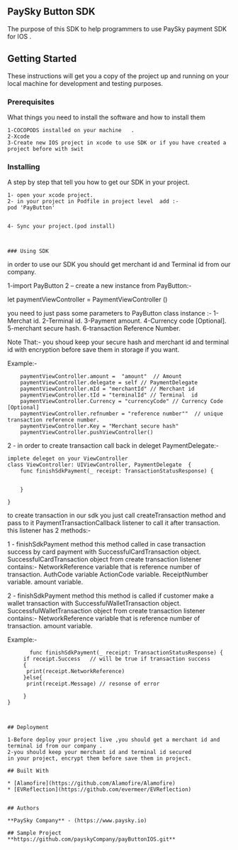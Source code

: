## PaySky Button SDK

The purpose of this SDK to help programmers to use PaySky payment SDK for IOS .

## Getting Started

These instructions will get you a copy of the project up and running on your local machine for development and testing purposes.

### Prerequisites

What things you need to install the software and how to install them

```
1-COCOPODS installed on your machine   .
2-Xcode
3-Create new IOS project in xcode to use SDK or if you have created a project before with swit
```

### Installing

A step by step that tell you how to get our SDK in your project.

```
1- open your xcode project.
2- in your project in Podfile in project level  add :-
pod 'PayButton'


4- Sync your project.(pod install)



### Using SDK

```
in order to use our SDK you should get merchant id and Terminal id from our company.

1-import PayButton
2 – create a new instance from PayButton:-  

 let paymentViewController = PaymentViewController ()

you need to just pass some parameters to PayButton class instance :-
  1-Merchat id.
  2-Terminal id.
  3-Payment amount.
  4-Currency code [Optional].
  5-merchant secure hash.
  6-transaction Reference Number.
  
Note That:-
you shoud keep your secure hash and merchant id and terminal id with encryption before save them in storage if you want.

Example:-


        paymentViewController.amount =  "amount"  // Amount
        paymentViewController.delegate = self // PaymentDelegate
        paymentViewController.mId = "merchantId" // Merchant id
        paymentViewController.tId = "terminalId" // Terminal  id
        paymentViewController.Currency = "currencyCode" // Currency Code [Optional]
        paymentViewController.refnumber = "reference number""  // unique transaction reference number.
        paymentViewController.Key = "Merchant secure hash"
        paymentViewController.pushViewController()

       
2 - in order to create transaction call back in deleget PaymentDelegate:-

    implete deleget on your ViewController
    class ViewController: UIViewController, PaymentDelegate  {
        func finishSdkPayment(_ receipt: TransactionStatusResponse) {
        
        
        }

    }


to create transaction in our sdk you just call createTransaction method and pass to it
PaymentTransactionCallback listener to call it after transaction.
this listener has 2 methods:-

  1 - finishSdkPayment method
      this method called in case transaction success by card payment with SuccessfulCardTransaction object.
      SuccessfulCardTransaction object from create transaction listener contains:-
      NetworkReference variable that is reference number of transaction.
      AuthCode variable
      ActionCode variable.
      ReceiptNumber variable.
      amount variable.
      
  2 - finishSdkPayment method 
      this method is called if customer make a wallet transaction with SuccessfulWalletTransaction object.
      SuccessfulWalletTransaction object from create transaction listener contains:-
      NetworkReference variable that is reference number of transaction.
      amount variable.
      


  
Example:- 

           func finishSdkPayment(_ receipt: TransactionStatusResponse) {
         if receipt.Success   // will be true if transaction success 
         {
          print(receipt.NetworkReference)
         }else{
          print(receipt.Message) // resonse of error

         }
    }

```


## Deployment

1-Before deploy your project live ,you should get a merchant id and terminal id from our company .
2-you should keep your merchant id and terminal id secured
in your project, encrypt them before save them in project.

## Built With

* [Alamofire](https://github.com/Alamofire/Alamofire)  
* [EVReflection](https://github.com/evermeer/EVReflection)  


## Authors

**PaySky Company** - (https://www.paysky.io)

## Sample Project
**https://github.com/payskyCompany/payButtonIOS.git**



